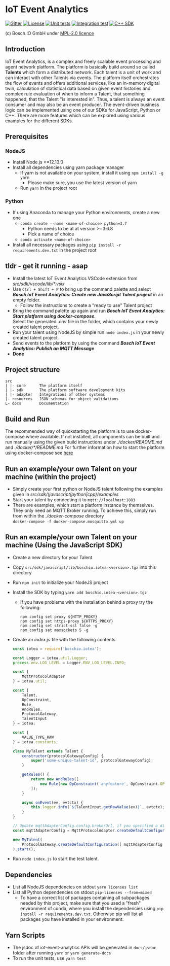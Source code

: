<!---
  Copyright (c) 2021 Bosch.IO GmbH

  This Source Code Form is subject to the terms of the Mozilla Public
  License, v. 2.0. If a copy of the MPL was not distributed with this
  file, You can obtain one at https://mozilla.org/MPL/2.0/.

  SPDX-License-Identifier: MPL-2.0
-->

# IoT Event Analytics

[![Gitter](https://badges.gitter.im/iot-event-analytics/community.svg)](https://gitter.im/iot-event-analytics/community)
[![License](https://img.shields.io/badge/License-MPL%202.0-blue.svg)](https://opensource.org/licenses/MPL-2.0)
[![Unit tests](https://github.com/GENIVI/iot-event-analytics/actions/workflows/test_js_sdk.yml/badge.svg)](https://github.com/GENIVI/iot-event-analytics/actions/workflows/test_js_sdk.yml)
[![Integration test](https://github.com/GENIVI/iot-event-analytics/actions/workflows/run_integration_test.yml/badge.svg)](https://github.com/GENIVI/iot-event-analytics/actions/workflows/run_integration_test.yml)
[![C++ SDK](https://github.com/GENIVI/iot-event-analytics/actions/workflows/build_and_test_cpp_sdk.yml/badge.svg)](https://github.com/GENIVI/iot-event-analytics/actions/workflows/build_and_test_cpp_sdk.yml)

(c) Bosch.IO GmbH
under [MPL-2.0 licence](https://choosealicense.com/licenses/mpl-2.0/)

## Introduction

IoT Event Analytics, is a complex and freely scalable event processing and agent network platform. The platform is basically build around so called __Talents__ which form a distributed network. Each talent is a unit of work and can interact with other Talents via events. The platform itself orchestrates the flow of events and offers additional services, like an in-memory digital twin, calculation of statistical data based on given event histories and complex rule evaluation of when to inform a Talent, that something happened, that the Talent "is interested in".
Thus, a talent is always an event consumer and may also be an event producer. The event-driven business logic can be implemented using one of our SDKs for JavaScript, Python or C++.
There are more features which can be explored using various examples for the different SDKs.

## Prerequisites

### NodeJS

- Install Node.js >=12.13.0
- Install all dependencies using yarn package manager
  - If yarn is not available on your system, install it using `npm install -g yarn`
    - Please make sure, you use the latest version of yarn
  - Run `yarn` in the project root

### Python

- If using Anaconda to manage your Python environments, create a new one
  - `conda create --name <name-of-choice> python=3.7`
    - Python needs to be at at version >=3.6.8
    - Pick a name of choice
  - `conda activate <name-of-choice>`
- Install all necessary packages using `pip install -r requirements.dev.txt` in the project root

## tldr - get it running - asap

- Install the latest IoT Event Analytics VSCode extension from _src/sdk/vscode/lib/*.vsix_
- Use `Ctrl + Shift + P` to bring up the command palette and select _**Bosch IoT Event Analytics: Create new JavaScript Talent project**_ in an empty folder.
  - Follow the instructions to create a "ready to use" Talent project
- Bring the command palette up again and run _**Bosch IoT Event Analytics: Start platform using docker-compose**_.<br>Select the generated _.env_ file in the folder, which contains your newly created talent project.
- Run your talent using NodeJS by simple run `node index.js` in your newly created talent project.
- Send events to the platform by using the command _**Bosch IoT Event Analytics: Publish an MQTT Message**_
- __Done__

## Project structure

```code
src
| |- core      The platform itself
| |- sdk       The platform software development kits
| |- adapter   Integrations of other systems
|- resources   JSON schemas for object validations
L- docs        Documentation
```

## Build and Run

The recommended way of quickstarting the platform is to use docker-compose where available. If not installed, all components can be built and run manually using the given build instructions under _./docker/README.md_ and _./docker/*/README.md_
For further information how to start the platform using docker-compose see [here](./docker-compose/README.md)

## Run an example/your own Talent on your machine (within the project)

- Simply create your first python or NodeJS talent following the examples given in _src/sdk/(javascript|python|cpp)/examples_<br>
- Start your talent by connecting it to `mqtt://localhost:1883`<br>
- There are examples, which start a platform instance by themselves. They only need an MQTT Broker running. To achieve this, simply run from within the _./docker-compose_ directory<br>
`docker-compose -f docker-compose.mosquitto.yml up`

## Run an example/your own Talent on your machine (Using the JavaScript SDK)

- Create a new directory for your Talent
- Copy `src/sdk/javascript/lib/boschio.iotea-<version>.tgz` into this directory
- Run `npm init` to initialize your NodeJS project
- Install the SDK by typing `yarn add boschio.iotea-<version>.tgz`
  - If you have problems with the installation behind a proxy try the following:

    ```text
    npm config set proxy ${HTTP_PROXY}
    npm config set https-proxy ${HTTPS_PROXY}
    npm config set strict-ssl false -g
    npm config set maxsockets 5 -g
    ```

- Create an _index.js_ file with the following contents

  ```javascript
  const iotea = require('boschio.iotea');

  const Logger = iotea.util.Logger;
  process.env.LOG_LEVEL = Logger.ENV_LOG_LEVEL.INFO;

  const {
      MqttProtocolAdapter
  } = iotea.util;

  const {
      Talent,
      OpConstraint,
      Rule,
      AndRules,
      ProtocolGateway,
      TalentInput
  } = iotea;

  const {
      VALUE_TYPE_RAW
  } = iotea.constants;

  class MyTalent extends Talent {
      constructor(protocolGatewayConfig) {
          super('some-unique-talent-id', protocolGatewayConfig);
      }

      getRules() {
          return new AndRules([
              new Rule(new OpConstraint('anyfeature', OpConstraint.OPS.ISSET,  null, 'anytype', VALUE_TYPE_RAW))
          ]);
      }

      async onEvent(ev, evtctx) {
          this.logger.info(`${TalentInput.getRawValue(ev)}`, evtctx);
      }
  }

  // Update mqttAdapterConfig.config.brokerUrl, if you specified a different one in your configuration !!!
  const mqttAdapterConfig = MqttProtocolAdapter.createDefaultConfiguration();

  new MyTalent(
      ProtocolGateway.createDefaultConfiguration([ mqttAdapterConfig ])
  ).start();
  ```

- Run `node index.js` to start the test talent.

## Dependencies

- List all NodeJS dependencies on stdout `yarn licenses list`
- List all Python dependencies on stdout `pip-licenses --from=mixed`
  - To have a correct list of packages containing all subpackages needed by this project, make sure that you used a "fresh" environment of conda, where you install the dependencies using `pip install -r requirements.dev.txt`. Otherwise pip will list all packages you have installed in your environment.

## Yarn Scripts

- The jsdoc of iot-event-analytics APIs will be generated in `docs/jsdoc` folder after running `yarn` or `yarn
  generate-docs`
- To run the unit tests, use `yarn test`
